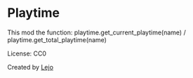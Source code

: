 # Playtime

This mod the function: playtime.get_current_playtime(name) / playtime.get_total_playtime(name)

License: CC0

Created by [Lejo](https://github.com/Lejo1)
